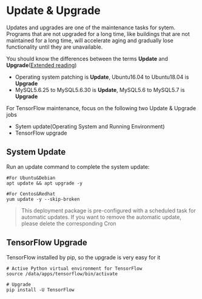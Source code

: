 # Update & Upgrade

Updates and upgrades are one of the maintenance tasks for sytem. Programs that are not upgraded for a long time, like buildings that are not maintained for a long time, will accelerate aging and gradually lose functionality until they are unavailable.

You should know the differences between the terms **Update** and **Upgrade**([Extended reading](https://support.websoft9.com/docs/faq/tech-upgrade.html#update-vs-upgrade))
- Operating system patching is **Update**, Ubuntu16.04 to Ubuntu18.04 is **Upgrade**
- MySQL5.6.25 to MySQL5.6.30 is **Update**, MySQL5.6 to MySQL5.7 is **Upgrade**

For TensorFlow maintenance, focus on the following two Update & Upgrade jobs

- Sytem update(Operating System and Running Environment) 
- TensorFlow upgrade 

## System Update

Run an update command to complete the system update:

``` shell
#For Ubuntu&Debian
apt update && apt upgrade -y

#For Centos&Redhat
yum update -y --skip-broken
```
> This deployment package is pre-configured with a scheduled task for automatic updates. If you want to remove the automatic update, please delete the corresponding Cron

## TensorFlow Upgrade

TensorFlow installed by pip, so the upgrade is very easy for it

```
# Active Python virtual environment for TensorFlow
source /data/apps/tensorflow/bin/activate

# Upgrade
pip install -U TensorFlow
```
